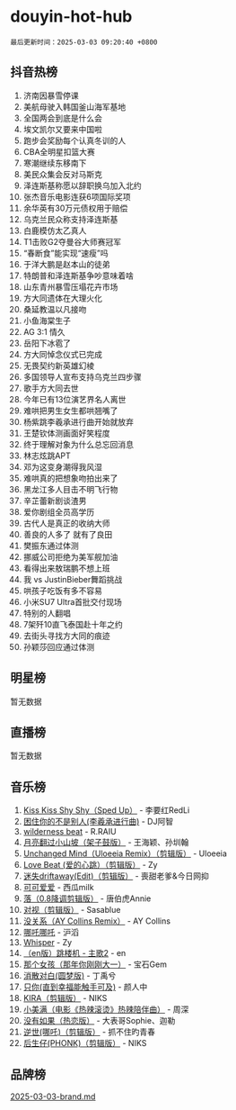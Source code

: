 # douyin-hot-hub

`最后更新时间：2025-03-03 09:20:40 +0800`

## 抖音热榜

1. 济南因暴雪停课
1. 美航母驶入韩国釜山海军基地
1. 全国两会到底是什么会
1. 埃文凯尔又要来中国啦
1. 跑步会奖励每个认真冬训的人
1. CBA全明星扣篮大赛
1. 寒潮继续东移南下
1. 美民众集会反对马斯克
1. 泽连斯基称愿以辞职换乌加入北约
1. 张杰音乐电影连获6项国际奖项
1. 余华英有30万元债权用于赔偿
1. 乌克兰民众称支持泽连斯基
1. 白鹿模仿太乙真人
1. T1击败G2夺曼谷大师赛冠军
1. “春断食”能实现“速瘦”吗
1. 于洋大鹏是赵本山的徒弟
1. 特朗普和泽连斯基争吵意味着啥
1. 山东青州暴雪压塌花卉市场
1. 方大同遗体在大理火化
1. 桑延教温以凡接吻
1. 小鱼海棠生子
1. AG 3:1 情久
1. 岳阳下冰雹了
1. 方大同悼念仪式已完成
1. 无畏契约新英雄幻棱
1. 多国领导人宣布支持乌克兰四步骤
1. 歌手方大同去世
1. 今年已有13位演艺界名人离世
1. 难哄把男生女生都哄翘嘴了
1. 杨紫跳李羲承进行曲开始就放弃
1. 王楚钦体测画面好笑程度
1. 终于理解对象为什么总忘回消息
1. 林志炫跳APT
1. 邓为这变身潮得我风湿
1. 难哄真的把想象吻拍出来了
1. 黑龙江多人目击不明飞行物
1. 辛芷蕾新剧谈渣男
1. 爱你剧组全员高学历
1. 古代人是真正的收纳大师
1. 善良的人多了 就有了良田
1. 樊振东通过体测
1. 挪威公司拒绝为美军舰加油
1. 看得出来敖瑞鹏不想上班
1. 我 vs JustinBieber舞蹈挑战
1. 哄孩子吃饭有多不容易
1. 小米SU7 Ultra首批交付现场
1. 特别的人翻唱
1. 7架歼10直飞泰国赴十年之约
1. 去街头寻找方大同的痕迹
1. 孙颖莎回应通过体测

## 明星榜

暂无数据

## 直播榜

暂无数据

## 音乐榜

1. [Kiss Kiss Shy Shy（Sped Up）](https://sf3-cdn-tos.douyinstatic.com/obj/tos-cn-ve-2774/oYpXDAeGgQK0zfPaji7iKUixpCXFGILeLGmvYA) - 李要红RedLi
1. [困住你的不是别人(李羲承进行曲)](https://sf3-cdn-tos.douyinstatic.com/obj/tos-cn-ve-2774/okWrrVL1iQGZbfHVeCPAe7IaerYfM2jEQi5mNI) - DJ阿智
1. [wilderness beat](https://sf3-cdn-tos.douyinstatic.com/obj/tos-cn-ve-2774/o0oBmODSFCpfFdLRGzAAFC2ah9AIMEQfAOueVE) - R.RAIU
1. [月亮翻过小山坡（架子鼓版）](https://sf3-cdn-tos.douyinstatic.com/obj/tos-cn-ve-2774/oMNeN2LYSVP6MMtoAQFGfeQDeftQqYPEErIl8Y) - 王海颖、孙圳翰
1. [Unchanged Mind（Uloeeia Remix）（剪辑版）](https://sf5-hl-cdn-tos.douyinstatic.com/obj/tos-cn-ve-2774/oIHYu1YfsziJqmggAqBsXOiiI2Y1QB6I61RsMW) - Uloeeia
1. [Love Beat  (爱的心跳）（剪辑版）](https://sf3-cdn-tos.douyinstatic.com/obj/tos-cn-ve-2774/oUlARwvEINIisZ9nCnKMZiYFGfCCYLtDADDBge) - Zy
1. [迷失driftaway(Edit)（剪辑版）](https://sf3-cdn-tos.douyinstatic.com/obj/tos-cn-ve-2774/ogaa1xGNeFO6FCaMgO8PzzAceEI4fBLDMi15H3) - 喪甜老爹&今日网抑
1. [可可爱爱](https://sf3-cdn-tos.douyinstatic.com/obj/tos-cn-ve-2774/0deb1e75aea643b9927ba26aaafa29dd) - 西瓜milk
1. [落（0.8降调剪辑版）](https://sf5-hl-cdn-tos.douyinstatic.com/obj/tos-cn-ve-2774/ociN0WUv3APijBYr6DUmAHmdkZ5MjM6gIF3iA) - 唐伯虎Annie
1. [对视（剪辑版）](https://sf3-cdn-tos.douyinstatic.com/obj/tos-cn-ve-2774/ogKtIhiB0WfAa18F9z3uWODMtZi2ysB1VuAIsQ) - Sasablue
1. [没关系（AY Collins Remix）](https://sf3-cdn-tos.douyinstatic.com/obj/tos-cn-ve-2774/oIBbI5Ghw4zdUCQMJrDEFaAQilZP3EIDSi7MW) - AY Collins
1. [哪吒哪吒](https://sf3-cdn-tos.douyinstatic.com/obj/tos-cn-ve-2774/oUkQCgCDnBanFehFEFQDxCQntAOIfp9gyZYFVo) - 沪滔
1. [Whisper](https://sf3-cdn-tos.douyinstatic.com/obj/tos-cn-ve-2774/oEeYKDxIDCFuArkftgkGqCnG7xZtRC2rEMKBQi) - Zy
1. [（en版）跳楼机 - 主歌2](https://sf3-cdn-tos.douyinstatic.com/obj/tos-cn-ve-2774/oklN6GvgQ2L8DpPeaAGf1gPeyKzjXFwHIwoCZv) - en
1. [那个女孩（那年你刚刚大一）](https://sf5-hl-cdn-tos.douyinstatic.com/obj/tos-cn-ve-2774/o4IZw7TlivwiBBBMA2rIgWrGNIrjFroh6bPqQ) - 宝石Gem
1. [消散对白(圆梦版)](https://sf3-cdn-tos.douyinstatic.com/obj/tos-cn-ve-2774/og4jB5I5IizzoZVAAAzWgBMAsMDWoArfwBOiFs) - 丁禹兮
1. [只你(直到幸福能触手可及)](https://sf3-cdn-tos.douyinstatic.com/obj/tos-cn-ve-2774/o0lBkRDzFTeaVSUz3ZZSCBVtZ5DIMQGfgmEAuE) - 颜人中
1. [KIRA（剪辑版）](https://sf3-cdn-tos.douyinstatic.com/obj/tos-cn-ve-2774/o0Bq3TvdHqOfzihWrHyABMociuMA3Inwsbx9Wi) - NIKS
1. [小美满（电影《热辣滚烫》热辣陪伴曲）](https://sf3-cdn-tos.douyinstatic.com/obj/tos-cn-ve-2774/o0GAn2lSgfZIDUgtevCGDQYnFg4CwnrBaxbTZL) - 周深
1. [没有如果（热恋版）](https://sf3-cdn-tos.douyinstatic.com/obj/tos-cn-ve-2774/o4iETqbxIThtCXlBeV0DfAhZsbCFGhagYupnMx) - 大表哥Sophie、迦勒
1. [逆世(哪吒)（剪辑版）](https://sf3-cdn-tos.douyinstatic.com/obj/tos-cn-ve-2774/oMIEZAfEogrLnzfDWMBiZKCWuXIUFLtRDsOFWs) - 抓不住旳青春
1. [后生仔(PHONK)（剪辑版）](https://sf3-cdn-tos.douyinstatic.com/obj/tos-cn-ve-2774/o0TzmfumdQAJ1aGG9F5LfTXIYeGcqYKRPAeFdJ) - NIKS

## 品牌榜

[2025-03-03-brand.md](2025-03-03-brand.md)

